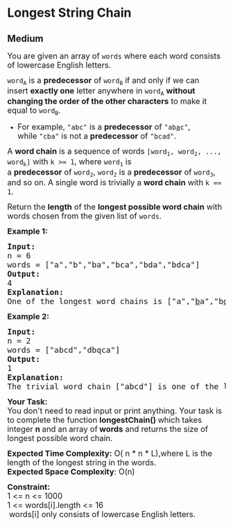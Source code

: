 # Longest String Chain
## Medium
<div class="problems_problem_content__Xm_eO"><p><span style="font-size:18px">You are given an array of&nbsp;<code>words</code>&nbsp;where each word consists of lowercase English letters.</span></p>

<p><span style="font-size:18px"><code>word<sub>A</sub></code>&nbsp;is a&nbsp;<strong>predecessor</strong>&nbsp;of&nbsp;<code>word<sub>B</sub></code>&nbsp;if and only if we can insert&nbsp;<strong>exactly one</strong>&nbsp;letter anywhere in&nbsp;<code>word<sub>A</sub></code>&nbsp;<strong>without changing the order of the other characters</strong>&nbsp;to make it equal to&nbsp;<code>word<sub>B</sub></code>.</span></p>

<ul>
	<li><span style="font-size:18px">For example,&nbsp;<code>"abc"</code>&nbsp;is a&nbsp;<strong>predecessor</strong>&nbsp;of&nbsp;<code>"ab<u>a</u>c"</code>, while&nbsp;<code>"cba"</code>&nbsp;is not a&nbsp;<strong>predecessor</strong>&nbsp;of&nbsp;<code>"bcad"</code>.</span></li>
</ul>

<p><span style="font-size:18px">A&nbsp;<strong>word chain</strong><em>&nbsp;</em>is a sequence of words&nbsp;<code>[word<sub>1</sub>, word<sub>2</sub>, ..., word<sub>k</sub>]</code>&nbsp;with&nbsp;<code>k &gt;= 1</code>, where&nbsp;<code>word<sub>1</sub></code>&nbsp;is a&nbsp;<strong>predecessor</strong>&nbsp;of&nbsp;<code>word<sub>2</sub></code>,&nbsp;<code>word<sub>2</sub></code>&nbsp;is a&nbsp;<strong>predecessor</strong>&nbsp;of&nbsp;<code>word<sub>3</sub></code>, and so on. A single word is trivially a&nbsp;<strong>word chain</strong>&nbsp;with&nbsp;<code>k == 1</code>.</span></p>

<p><span style="font-size:18px">Return&nbsp;the&nbsp;<strong>length</strong>&nbsp;of the&nbsp;<strong>longest possible word chain</strong>&nbsp;with words chosen from the given list of&nbsp;<code>words</code>.</span></p>

<p><strong><span style="font-size:18px">Example 1:</span></strong></p>

<pre style="position: relative;"><span style="font-size:18px"><strong>Input:</strong>
n = 6
words = ["a","b","ba","bca","bda","bdca"]
<strong>Output:</strong>
4
<strong>Explanation:</strong>
One of the longest word chains is ["a","<u>b</u>a","b<u>d</u>a","bd<u>c</u>a"].</span><div class="open_grepper_editor" title="Edit &amp; Save To Grepper"></div></pre>

<p><strong><span style="font-size:18px">Example 2:</span></strong></p>

<pre style="position: relative;"><span style="font-size:18px"><strong>Input:</strong>
n = 2
words = ["abcd","dbqca"]
<strong>Output:
</strong>1
<strong>Explanation:</strong>
The trivial word chain ["abcd"] is one of the longest word chains.</span><div class="open_grepper_editor" title="Edit &amp; Save To Grepper"></div></pre>

<p><strong><span style="font-size:18px">Your Task:</span></strong><br>
<span style="font-size:18px">You don't need to read input or print anything. Your task is to complete the function <strong>longestChain()&nbsp;</strong>which takes integer <strong>n </strong>and an<strong>&nbsp;</strong>array of<strong> words</strong>&nbsp;and returns the size of longest possible word chain.</span></p>

<p><span style="font-size:18px"><strong>Expected Time Complexity:</strong> O( n * n * L),where L&nbsp;is the length of the longest string in the words.</span><br>
<span style="font-size:18px"><strong>Expected Space Complexity</strong>: O(n)</span></p>

<p><strong><span style="font-size:18px">Constraint:</span></strong><br>
<span style="font-size:18px">1 &lt;= n &lt;= 1000<br>
1 &lt;= words[i].length &lt;= 16</span><br>
&nbsp;<span style="font-size:18px">words[i] only consists of lowercase English letters.</span></p>
</div>